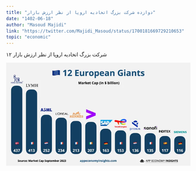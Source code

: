 ```yaml
---
title: "دوازده شرکت بزرگ اتحادیه اروپا از نظر ارزش بازار"
date: "1402-06-18"
author: "Masoud Majidi"
link: "https://twitter.com/Majidi_Masoud/status/1700181669729210653"
topic: "economic"
---
```


۱۲ شرکت بزرگ اتحادیه اروپا از نظر ارزش بازار

![دوازده شرکت بزرگ اتحادیه اروپا از نظر ارزش بازار](./12-sherkat-bozorg-oropa.webp)
